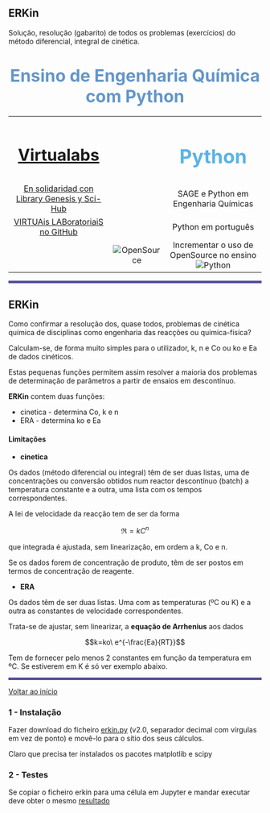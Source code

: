 ## ERKin

Solução, resolução (gabarito) de todos os problemas (exercícios) do método diferencial, integral de cinética.



<h1><div ;="" align="center">
                 <big style="color: rgb(100, 150, 200);">Ensino de Engenharia Química com Python</big></div>
</h1>
<table align="center">
<tbody>
<tr>
      <td width="300" align="center">
                                    <h1><a href="http://virtualabs.tecnico.ulisboa.pt/virtual/index.html">Virtualabs</a>
                                    </h1></td>
      <td width="100" align="center"><br></td>
      <td width="400" align="center">
              <big style="color: rgb(91, 179, 229);"><h1>Python</h1></big></td>
</tr>
<tr>
      <td align="center">
             <a href="http://custodians.online/portuguese.html">En solidaridad con Library Genesis y Sci-Hub</a>
                                </td>
      <td><br></td>
      <td align="center">SAGE e Python em Engenharia Químicas</td>
</tr>
<tr>
      <td align="center">
            <a href="https://gamafreire.github.io">VIRTUAis LABoratoriaiS no GitHub</a></td>
       <td><br></td>
      <td align="center">Python em português</td></tr>
<tr>
      <td width="10" align="center"></td>
      <td align="center"><a>
            <img style="border: 0px solid ;" alt="OpenSource" src="http://virtualabs.ist.utl.pt/osi_keyhole.png" align="middle"></a></td>
        <td align="center">Incrementar o uso de OpenSource no ensino
             <a><img style="border: 0px solid ;" alt="Python" src="http://virtualabs.ist.utl.pt/python-logo_4.png" align="middle"></a>
</td></tr>
</tbody>
</table>
                    
<div class="jp-RenderedHTMLCommon jp-RenderedMarkdown jp-MarkdownOutput " data-mime-type="text/markdown">
        <p></p>
        <hr style="border: 0pt none ; background-color: rgb(83, 79, 154); height: 5px;">
    </div>
                    
## ERKin

Como confirmar a resolução dos, quase todos, problemas de cinética química de disciplinas como engenharia das reacções ou química-fisíca?

Calculam-se, de forma muito simples para o utilizador, k, n e Co ou ko e Ea de dados cinéticos.

Estas pequenas funções permitem assim resolver a maioria dos problemas de determinação de parâmetros a partir de ensaios em descontínuo.

**ERKin** contem duas funções:
- cinetica  - determina Co, k e n
- ERA - determina ko e Ea


#### Limitações

- **cinetica**                

Os dados (método diferencial ou integral) têm de ser duas listas, uma de concentrações ou conversão obtidos num reactor descontínuo (batch) a temperatura constante e a outra, uma lista com os tempos correspondentes.

A lei de velocidade da reacção tem de ser da forma

$$\Re=kC^n$$

que integrada é ajustada, sem linearização, em ordem a k, Co e n.

Se os dados forem de concentração de produto, têm de ser postos em termos de concentração de reagente.

    
- **ERA**

Os dados têm de ser duas listas. Uma com as temperaturas (ºC ou K) e a outra as constantes de velocidade correspondentes.

Trata-se de ajustar, sem linearizar, a **equação de Arrhenius** aos dados

$$k=ko\ e^{-\frac{Ea}{RT}}$$


Tem de fornecer pelo menos 2 constantes em função da temperatura em ºC. Se estiverem em K é só ver exemplo abaixo.

                    
<div class="jp-RenderedHTMLCommon jp-RenderedMarkdown jp-MarkdownOutput " data-mime-type="text/markdown">
        <p></p>
        <hr style="border: 0pt none ; background-color: rgb(83, 79, 154); height: 5px;">
    <a href="http://reactor.ist.utl.pt/python/cine.html"> Voltar ao início</a></div>
    
### 1 - Instalação

Fazer download do ficheiro <a href="./erkin.py" download="erkin.py">erkin.py</a> (v2.0, separador decimal com vírgulas em vez de ponto) e movê-lo para o sítio dos seus cálculos.

Claro que precisa ter instalados os pacotes matplotlib e scipy

### 2 - Testes

Se copiar o ficheiro erkin para uma célula em Jupyter e mandar executar deve obter o mesmo <a href="./erkin_test.ipynb">resultado</a>
